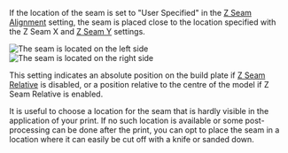 If the location of the seam is set to "User Specified" in the [Z Seam Alignment](z_seam_type) setting, the seam is placed close to the location specified with the Z Seam X and [Z Seam Y](z_seam_y) settings.

![The seam is located on the left side](z_seam_x_left.png)
![The seam is located on the right side](z_seam_x_right.png)

This setting indicates an absolute position on the build plate if [Z Seam Relative](z_seam_relative) is disabled, or a position relative to the centre of the model if Z Seam Relative is enabled.

It is useful to choose a location for the seam that is hardly visible in the application of your print. If no such location is available or some post-processing can be done after the print, you can opt to place the seam in a location where it can easily be cut off with a knife or sanded down.